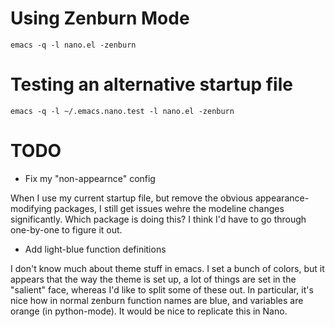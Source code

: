 # Using Zenburn Mode

`emacs -q -l nano.el -zenburn`

# Testing an alternative startup file

`emacs -q -l ~/.emacs.nano.test -l nano.el -zenburn`

# TODO

- Fix my "non-appearnce" config

When I use my current startup file, but remove the obvious appearance-modifying
packages, I still get issues wehre the modeline changes significantly. Which package is
doing this? I think I'd have to go through one-by-one to figure it out.

- Add light-blue function definitions

I don't know much about theme stuff in emacs. I set a bunch of colors, but it appears
that the way the theme is set up, a lot of things are set in the "salient" face, whereas
I'd like to split some of these out. In particular, it's nice how in normal zenburn
function names are blue, and variables are orange (in python-mode). It would be nice to
replicate this in Nano.
